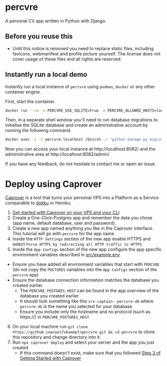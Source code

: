 # percvre

A personal CV app written in Python with Django.

## Before you reuse this
- Until this notice is removed you need to replace static files,
  including favicons, webmanifest and profile picture yourself. The license does not cover usage
  of these files and all rights are reserved.

## Instantly run a local demo
Instantly run a local instance of `percvre` using `podman`, `docker` or any other container engine.

First, start the container.
```bash
docker run --rm -e PERCVRE_USE_SQLITE=True -e PERCVRE_ALLOWED_HOSTS=localhost -e PERCVRE_CSRF_TRUSTED_ORIGINS=http://localhost:8082 -v percvre-db:/app/src/persistent_db --name percvre-localhost -p 8082:80 ghcr.io/wolfskaempf/percvre:latest
```

Then, in a separate shell window you'll need to run database migrations to initialise the SQLite database and create an administrative account by running the following command.

```bash
docker exec -i -t percvre-localhost /bin/sh -c "python manage.py migrate && python manage.py createsuperuser"
```

Now you can access your local instance at http://localhost:8082/ and the administrative area at http://localhost:8082/admin/

If you have any feedback, do not hesitate to contact me or open an issue.

# Deploy using Caprover
[Caprover](https://caprover.com/) is a tool that turns your personal VPS into a Platform as a Service comparable to [dokku](https://dokku.com/) or Heroku.

1. [Get started with Caprover on your VPS and your CLI](https://caprover.com/docs/get-started.html)
2. Create a One-Click-Postgres app and remember the data you chose (app name, default database, user and password).
3. Create a new app named anything you like in the Caprover interface. This tutorial will go with `percvre` for the app name.
4. Inside the `HTTP Settings` section of the new app enable HTTPS and select `Force HTTPS by redirecting all HTTP traffic to HTTPS`
5. Inside the `App Configs` section of the new app configure the app specific environment variables described in [src/example.env](./src/example.env)
- Ensure you have added all environment variables that start with `PERCVRE` (do not copy the `POSTGRES` variables into the `App Configs` section of the `percvre` app)
- Ensure the database connection information matches the database you created earlier
    - The `PERCVRE_POSTGRES_HOST` can be found in the app overview of the database you created earlier
    - It should look something like this `srv-captain--percvre-db` where `percvre-db` is the name you selected for your database
    - Ensure you include only the hostname and no protocol (such as https://) in `PERCVRE_POSTGRES_HOST`
6. On your local machine run `git clone https://github.com/wolfskaempf/percvre.git && cd percvre` to clone this repository and change directory into it.
7. Run `npx caprover deploy` and select your server and the app you just created
    * If this command doesn't exist, make sure that you followed [Step 3 of Getting Started with Caprover](https://caprover.com/docs/get-started.html#step-3-install-caprover-cli)
